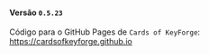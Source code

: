 #### Versão `0.5.23`

Código para o GitHub Pages de `Cards of KeyForge`: https://cardsofkeyforge.github.io
